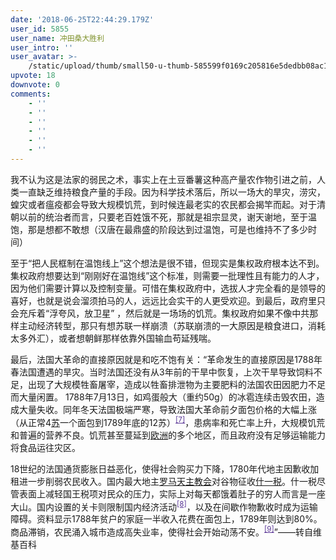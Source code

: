 ```yaml
---
date: '2018-06-25T22:44:29.179Z'
user_id: 5855
user_name: 冲田桑大胜利
user_intro: ''
user_avatar: >-
    /static/upload/thumb/small50-u-thumb-585599f0169c205816e5dedbb08ac178bd6a17477b33.png
upvote: 18
downvote: 0
comments:
    - ''
    - ''
    - ''
    - ''
    - ''
    - ''
---
```


我不认为这是法家的弱民之术，事实上在土豆番薯这种高产量农作物引进之前，人类一直缺乏维持粮食产量的手段。因为科学技术落后，所以一场大的旱灾，涝灾，蝗灾或者瘟疫都会导致大规模饥荒，到时候连最老实的农民都会揭竿而起。对于清朝以前的统治者而言，只要老百姓饿不死，那就是祖宗显灵，谢天谢地，至于温饱，那是想都不敢想（汉唐在最鼎盛的阶段达到过温饱，可是也维持不了多少时间）

至于“把人民框制在温饱线上”这个想法是很不错，但现实是集权政府根本达不到。集权政府想要达到“刚刚好在温饱线”这个标准，则需要一批理性且有能力的人才，因为他们需要计算以及控制变量。可惜在集权政府中，选拔人才完全看的是领导的喜好，也就是说会溜须拍马的人，远远比会实干的人更受欢迎。到最后，政府里只会充斥着“浮夸风，放卫星” ，然后就是一场场的饥荒。集权政府如果不像中共那样主动经济转型，那只有想苏联一样崩溃（苏联崩溃的一大原因是粮食进口，消耗太多外汇），或者想朝鲜那样依靠外国输血苟延残喘。

最后，法国大革命的直接原因就是和吃不饱有关：“革命发生的直接原因是1788年春法国遭遇的旱灾。当时法国还没有从3年前的干旱中恢复，上次干旱导致饲料不足，出现了大规模牲畜屠宰，造成以牲畜排泄物为主要肥料的法国农田因肥力不足而大量闲置。 1788年7月13日，如鸡蛋般大（重约50g）的冰雹连续击毁农田，造成大量失收。同年冬天法国极端严寒，导致法国大革命前夕面包价格的大幅上涨（从正常4[苏](https://zh.m.wikipedia.org/wiki/%E8%8B%8F%E5%8B%92%E5%BE%B7%E6%96%AF_(%E9%92%B1%E5%B8%81))一个面包到1789年底的12苏）<sup style="text-align:left;color:rgb(34, 34, 34);font-weight:inherit;"><a href="https://zh.m.wikipedia.org/zh-hans/%E6%B3%95%E5%9B%BD%E5%A4%A7%E9%9D%A9%E5%91%BD%23cite_note-7" style="text-align:left;font-weight:inherit;color:rgb(90, 54, 150);">[7]</a></sup>，患病率和死亡率上升，大规模饥荒和普遍的营养不良。饥荒甚至蔓延到[欧洲](https://zh.m.wikipedia.org/wiki/%E6%AC%A7%E6%B4%B2)的多个地区，而且政府没有足够运输能力将食品运往灾区。

18世纪的法国通货膨胀日益恶化，使得社会购买力下降，1780年代地主因歉收加租进一步削弱农民收入。国内最大地主[罗马天主教会](https://zh.m.wikipedia.org/wiki/%E7%BD%97%E9%A9%AC%E5%A4%A9%E4%B8%BB%E6%95%99%E4%BC%9A)对谷物征收[什一税](https://zh.m.wikipedia.org/wiki/%E4%BB%80%E4%B8%80%E7%A8%8E)。什一税尽管表面上减轻国王税项对民众的压力，实际上对每天都饿着肚子的穷人而言是一座大山。国内设置的关卡则限制国内经济活动<sup style="text-align:left;color:rgb(34, 34, 34);font-weight:inherit;"><a href="https://zh.m.wikipedia.org/zh-hans/%E6%B3%95%E5%9B%BD%E5%A4%A7%E9%9D%A9%E5%91%BD%23cite_note-britannicatraite-8" style="text-align:left;font-weight:inherit;color:rgb(90, 54, 150);">[8]</a></sup>，以及在间歇作物歉收时成为运输障碍。资料显示1788年贫户的家庭一半收入花费在面包上，1789年则达到80%。商品滞销，农民涌入城市造成高失业率，使得社会开始动荡不安。<sup style="text-align:left;color:rgb(34, 34, 34);font-weight:inherit;"><a href="https://zh.m.wikipedia.org/zh-hans/%E6%B3%95%E5%9B%BD%E5%A4%A7%E9%9D%A9%E5%91%BD%23cite_note-%E5%9C%8B%E7%AB%8B%E6%9A%A8%E5%8D%97%E5%9C%8B%E9%9A%9B%E5%A4%A7%E5%AD%B8%E8%B5%84%E6%96%99-9" style="text-align:left;font-weight:inherit;color:rgb(90, 54, 150);">[9]</a></sup>”——转自维基百科
